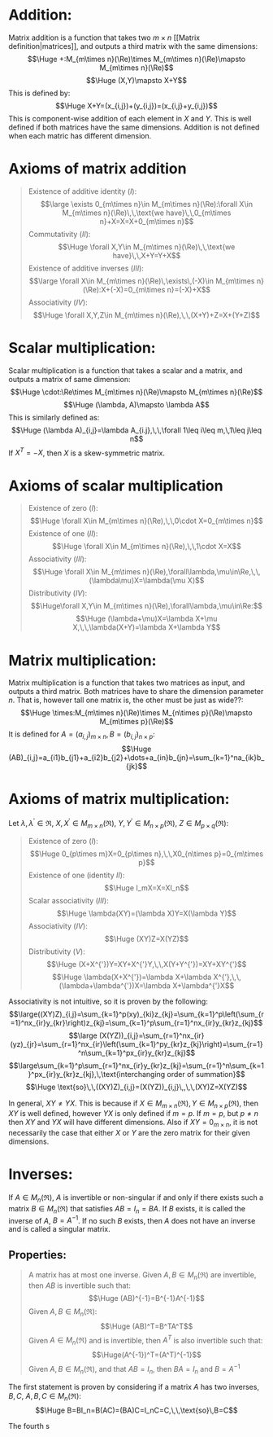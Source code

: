 
# Addition:

Matrix addition is a function that takes two $m\times n$ [[Matrix definition|matrices]], and outputs a third matrix with the same dimensions:
$$\Huge +:M_{m\times n}(\Re)\times M_{m\times n}(\Re)\mapsto M_{m\times n}(\Re)$$
$$\Huge (X,Y)\mapsto X+Y$$
This is defined by:
$$\Huge X+Y=(x_{i,j})+(y_{i,j})=(x_{i,j}+y_{i,j})$$
This is component-wise addition of each element in $X$ and $Y$. This is well defined if both matrices have the same dimensions. Addition is not defined when each matric has different dimension.

# Axioms of matrix addition

> Existence of additive identity ($I$):$$\large \exists 0_{m\times n}\in M_{m\times n}(\Re):\forall X\in M_{m\times n}(\Re)\,\,\text{we have}\,\,0_{m\times n}+X=X=X+0_{m\times n}$$
> Commutativity ($II$):$$\Huge \forall X,Y\in M_{m\times n}(\Re)\,\,\text{we have}\,\,X+Y=Y+X$$
> Existence of additive inverses ($III$):$$\large \forall X\in M_{m\times  n}(\Re)\,\exists\,(-X)\in M_{m\times n}(\Re):X+(-X)=0_{m\times n}=(-X)+X$$
> 	Associativity ($IV$):$$\Huge \forall X,Y,Z\in M_{m\times n}(\Re),\,\,(X+Y)+Z=X+(Y+Z)$$


# Scalar multiplication:

Scalar multiplication is a function that takes a scalar and a matrix, and outputs a matrix of same dimension:
$$\Huge \cdot:\Re\times M_{m\times n}(\Re)\mapsto M_{m\times n}(\Re)$$
$$\Huge (\lambda, A)\mapsto \lambda A$$
This is similarly defined as:$$\Huge (\lambda A)_{i,j}=\lambda A_{i.j},\,\,\forall 1\leq i\leq m,\,1\leq j\leq n$$
If $X^T=-X$, then $X$ is a skew-symmetric matrix.

# Axioms of scalar multiplication

> Existence of zero ($I$):$$\Huge \forall X\in M_{m\times n}(\Re),\,\,0\cdot X=0_{m\times n}$$
> Existence of one ($II$):$$\Huge \forall X\in M_{m\times n}(\Re),\,\,1\cdot X=X$$
> Associativity ($III$):$$\Huge \forall X\in M_{m\times n}(\Re),\forall\lambda,\mu\in\Re,\,\,(\lambda\mu)X=\lambda(\mu X)$$
> Distributivity ($IV$):$$\Huge\forall X,Y\in M_{m\times n}(\Re),\forall\lambda,\mu\in\Re:$$$$\Huge (\lambda+\mu)X=\lambda X+\mu X,\,\,\lambda(X+Y)=\lambda X+\lambda Y$$

# Matrix multiplication:

Matrix multiplication is a function that takes two matrices as input, and outputs a third matrix. Both matrices have to share the dimension parameter $n$. That is, however tall one matrix is, the other must be just as wide??:$$\Huge \times:M_{m\times n}(\Re)\times M_{n\times p}(\Re)\mapsto M_{m\times p}(\Re)$$
It is defined for $A=(a_{i,j})_{m\times n},B=(b_{i,j})_{n\times p}$:
$$\Huge (AB)_{i,j}=a_{i1}b_{j1}+a_{i2}b_{j2}+\dots+a_{in}b_{jn}=\sum_{k=1}^na_{ik}b_{jk}$$

# Axioms of matrix multiplication:

Let $\lambda, \lambda^{'} \in\Re$, $X, X^{'}\in M_{m\times n}(\Re)$, $Y, Y^{'}\in M_{n\times p}(\Re)$, $Z\in M_{p\times q}(\Re)$:
> Existence of zero ($I$):$$\Huge 0_{p\times m}X=0_{p\times n},\,\,X0_{n\times p}=0_{m\times p}$$
> Existence of one (identity $II$):$$\Huge I_mX=X=XI_n$$
> Scalar associativity ($III$):$$\Huge \lambda(XY)=(\lambda X)Y=X(\lambda Y)$$
> Associativity ($IV$):$$\Huge (XY)Z=X(YZ)$$
> Distributivity ($V$):$$\Huge (X+X^{'})Y=XY+X^{'}Y,\,\,X(Y+Y^{'})=XY+XY^{'}$$$$\Huge \lambda(X+X^{'})=\lambda X+\lambda X^{'},\,\,(\lambda+\lambda^{'})X=\lambda X+\lambda^{'}X$$

Associativity is not intuitive, so it is proven by the following:
$$\large((XY)Z)_{i,j}=\sum_{k=1}^p(xy)_{ki}z_{kj}=\sum_{k=1}^p\left(\sum_{r=1}^nx_{ir}y_{kr}\right)z_{kj}=\sum_{k=1}^p\sum_{r=1}^nx_{ir}y_{kr}z_{kj}$$
$$\large (X(YZ))_{i,j}=\sum_{r=1}^nx_{ir}(yz)_{jr}=\sum_{r=1}^nx_{ir}\left(\sum_{k=1}^py_{kr}z_{kj}\right)=\sum_{r=1}^n\sum_{k=1}^px_{ir}y_{kr}z_{kj}$$
$$\large\sum_{k=1}^p\sum_{r=1}^nx_{ir}y_{kr}z_{kj}=\sum_{r=1}^n\sum_{k=1}^px_{ir}y_{kr}z_{kj},\,\text{interchanging order of summation}$$
$$\Huge \text{so}\,\,((XY)Z)_{i,j}=(X(YZ))_{i,j}\,,\,\,(XY)Z=X(YZ)$$

In general, $XY\neq YX$. This is because if $X\in M_{m\times n}(\Re),\,Y\in M_{n\times p}(\Re)$, then $XY$ is well defined, however $YX$ is only defined if $m=p$. If $m=p$, but $p\neq n$ then $XY$ and $YX$ will have different dimensions. Also if $XY=0_{m\times n}$, it is not necessarily the case that either $X$ or $Y$ are the zero matrix for their given dimensions.

# Inverses:

If $A\in M_n(\Re)$, $A$ is invertible or non-singular if and only if there exists such a matrix $B\in M_n(\Re)$ that satisfies $AB=I_n=BA$. If $B$ exists, it is called the inverse of $A$, $B=A^{-1}$. If no such $B$ exists, then $A$ does not have an inverse and is called a singular matrix.

## Properties:
> A matrix has at most one inverse.
> Given $A,B\in M_n(\Re)$ are invertible, then $AB$ is invertible such that:$$\Huge (AB)^{-1}=B^{-1}A^{-1}$$
> Given $A,B\in M_n(\Re)$:$$\Huge (AB)^T=B^TA^T$$
> Given $A\in M_n(\Re)$ and is invertible, then $A^T$ is also invertible such that:$$\Huge(A^{-1})^T=(A^T)^{-1}$$
> Given $A,B\in M_n(\Re)$, and that $AB=I_n$, then $BA=I_n$ and $B=A^{-1}$

The first statement is proven by considering if a matrix $A$ has two inverses, $B,C$, $A,B,C\in M_n(\Re)$:
$$\Huge B=BI_n=B(AC)=(BA)C=I_nC=C,\,\,\text{so}\,B=C$$

The fourth s